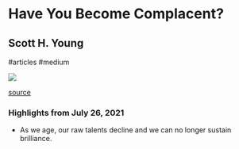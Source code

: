 # Have You Become Complacent?

## Scott H. Young

#articles
#medium

![](https://readwise-assets.s3.amazonaws.com/static/images/article4.6bc1851654a0.png)

[source](https://medium.com/p/9e3029c93f9e)

### Highlights from July 26, 2021

- As we age, our raw talents decline and we can no longer sustain brilliance.
